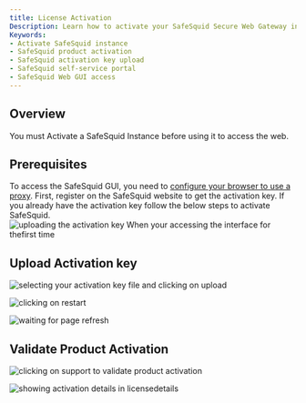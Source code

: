 ```yaml
---
title: License Activation
Description: Learn how to activate your SafeSquid Secure Web Gateway instance using an activation key via the web GUI. 
Keywords:
- Activate SafeSquid instance  
- SafeSquid product activation  
- SafeSquid activation key upload  
- SafeSquid self-service portal  
- SafeSquid Web GUI access  
---
```


## Overview
You must Activate a SafeSquid Instance before using it to access the web.

## Prerequisites
To access the SafeSquid GUI, you need to [configure your browser to use a proxy](/docs/17-Operational%20Modes/TCP%20Proxy.md).
First, register on the SafeSquid website to get the activation key. If you already have the activation key follow the below steps to activate SafeSquid.
![uploading the activation key When your accessing the interface for thefirst time](/img/How_To/Activate_a_SafeSquid_Instance/image1.webp)

## Upload Activation key
![selecting your activation key file and clicking on upload](/img/How_To/Activate_a_SafeSquid_Instance/image2.webp)

![clicking on restart](/img/How_To/Activate_a_SafeSquid_Instance/image3.webp)

![waiting for page refresh](/img/How_To/Activate_a_SafeSquid_Instance/image4.webp)

## Validate Product Activation
![clicking on support to validate product activation](/img/How_To/Activate_a_SafeSquid_Instance/image5.webp)

![showing activation details in licensedetails](/img/How_To/Activate_a_SafeSquid_Instance/image6.webp)
